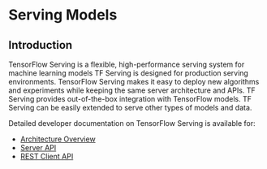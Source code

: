 # Serving Models

## Introduction

TensorFlow Serving is a flexible, high-performance serving system for machine
learning models TF Serving is designed for production serving environments. TensorFlow Serving makes
it easy to deploy new algorithms and experiments while keeping the same server
architecture and APIs. TF Serving provides out-of-the-box integration
with TensorFlow models. TF Serving can be easily extended to serve other types of
models and data.

Detailed developer documentation on TensorFlow Serving is available for:

*   [Architecture Overview](https://www.tensorflow.org/tfx/serving/architecture)
*   [Server API](https://www.tensorflow.org/tfx/serving/api_docs/cc/)
*   [REST Client API](https://www.tensorflow.org/tfx/serving/api_rest)
